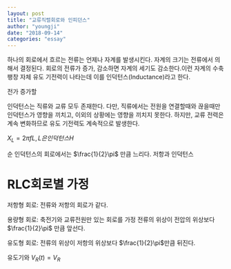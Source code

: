 ```yaml
---
layout: post
title: "교류직렬회로와 인피던스"
author: "youngji"
date: "2018-09-14"
categories: "essay"
---
```


하나의 회로에서 흐르는 전류는 언제나 자계를 발생시킨다. 자계의 크기는 전류에서 의해서 결정된다. 회로의 전류가 증가, 감소하면 자계의 세기도 감소한다.이런 자계의 수축 팽창 자체 유도 기전력이 나타는데 이를 인덕턴스(Inductance)라고 한다.

전가 증가할

인덕턴스는 직류와 교류 모두 존재한다. 다만, 직류에서는 전원을 연결할때와 끊을때만 인덕턴스가 영향을 끼치고, 이외의 상황에는 영향을 끼치지 못한다. 하지만, 교류 전력은 계속 변화하므로 유도 기전력도 계속적으로 발생한다.

$X_{L}=2\pi fL,L은 인덕턴스 H$

순 인덕턴스의 회로에서는 $\frac{1}{2}\pi$ 만큼 느리다. 저항과 인덕턴스


# RLC회로별 가정

저항형 회로: 전류와 저항의 회로가 같다.

용량형 회로: 축전기와 교류전원만 있는 회로를 가정 전류의 위상이 전압의 위상보다 $\frac{1}{2}\pi$ 만큼 앞선다.

유도형 회로: 전류의 위상이 저항의 위상보다 $\frac{1}{2}\pi$만큼 뒤진다.

유도기와
$V_{R}(t)=V_{R}$
